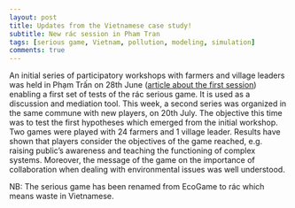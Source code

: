 ```yaml
---
layout: post
title: Updates from the Vietnamese case study! 
subtitle: New rác session in Pham Tran 
tags: [serious game, Vietnam, pollution, modeling, simulation]
comments: true
---
```


An initial series of participatory workshops with farmers and village leaders was held in Phạm Trấn on 28th June ([article about the first session](https://premiss-project.github.io/2022-06-27-EcoGame/)) enabling a first set of tests of the rác serious game. It is used as a discussion and mediation tool.
This week, a second series was organized in the same commune with new players, on 20th July. 
The objective this time was to test the first hypotheses which emerged from the initial workshop.
Two games were played with 24 farmers and 1 village leader.
Results have shown that players consider the objectives of the game reached, e.g. raising public’s awareness and teaching the functioning of complex systems. 
Moreover, the message of the game on the importance of collaboration when dealing with environmental issues was well understood.

NB: The serious game has been renamed from EcoGame to rác which means waste in Vietnamese.  
